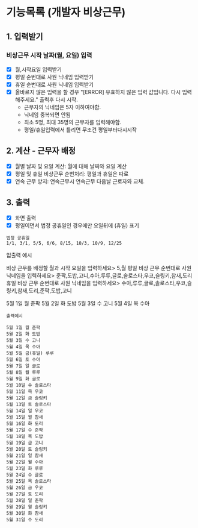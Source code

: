 # 기능목록 (개발자 비상근무)

## 1. 입력받기

### 비상근무 시작 날짜(월, 요일) 입력

- [x] 월,시작요일 입력받기
- [x] 평일 순번대로 사원 닉네임 입력받기
- [x] 휴일 순번대로 사원 닉네임 입력받기
- [x] 올바르지 않은 입력을 할 경우 "[ERROR] 유효하지 않은 입력 값입니다. 다시 입력해주세요." 출력후 다시 시작.
  - 근무자의 닉네임은 5자 이하여야함.
  - 닉네임 중복되면 안됨
  - 최소 5명, 최대 35명의 근무자를 입력해야함.
  - 평일/휴일입력에서 틀리면 무조건 평일부터다시시작

## 2. 계산 - 근무자 배정

- [x] 월별 날짜 및 요일 계산: 월에 대해 날짜와 요일 계산
- [x] 평일 및 휴일 비상근무 순번처리: 평일과 휴일은 따로
- [x] 연속 근무 방지: 연속근무시 연속근무 다음날 근로자와 교체.

## 3. 출력

- [x] 화면 출력
- [x] 평일이면서 법정 공휴일인 경우에만 요일뒤에 (휴일) 표기

```
법정 공휴일
1/1, 3/1, 5/5, 6/6, 8/15, 10/3, 10/9, 12/25
```

입출력 예시

비상 근무를 배정할 월과 시작 요일을 입력하세요> 5,월
평일 비상 근무 순번대로 사원 닉네임을 입력하세요> 준팍,도밥,고니,수아,루루,글로,솔로스타,우코,슬링키,참새,도리
휴일 비상 근무 순번대로 사원 닉네임을 입력하세요> 수아,루루,글로,솔로스타,우코,슬링키,참새,도리,준팍,도밥,고니

5월 1일 월 준팍
5월 2일 화 도밥
5월 3일 수 고니
5월 4일 목 수아

```
출력예시

5월 1일 월 준팍
5월 2일 화 도밥
5월 3일 수 고니
5월 4일 목 수아
5월 5일 금(휴일) 루루
5월 6일 토 수아
5월 7일 일 글로
5월 8일 월 루루
5월 9일 화 글로
5월 10일 수 솔로스타
5월 11일 목 우코
5월 12일 금 슬링키
5월 13일 토 솔로스타
5월 14일 일 우코
5월 15일 월 참새
5월 16일 화 도리
5월 17일 수 준팍
5월 18일 목 도밥
5월 19일 금 고니
5월 20일 토 슬링키
5월 21일 일 참새
5월 22일 월 수아
5월 23일 화 루루
5월 24일 수 글로
5월 25일 목 솔로스타
5월 26일 금 우코
5월 27일 토 도리
5월 28일 일 준팍
5월 29일 월 슬링키
5월 30일 화 참새
5월 31일 수 도리

```
